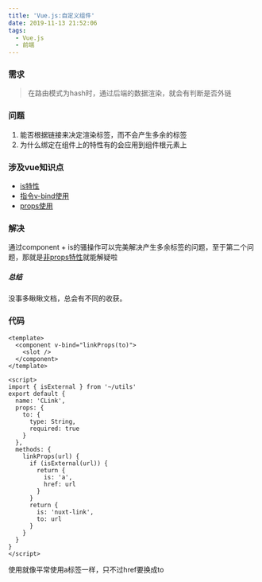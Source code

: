 ```yaml
---
title: 'Vue.js:自定义组件'
date: 2019-11-13 21:52:06
tags:
  - Vue.js
  - 前端
---
```

### 需求

> 在路由模式为hash时，通过后端的数据渲染，就会有判断是否外链

### 问题
1. 能否根据链接来决定渲染标签，而不会产生多余的标签
2. 为什么绑定在组件上的特性有的会应用到组件根元素上

<!-- more -->

### 涉及vue知识点
* [is特性](https://cn.vuejs.org/v2/api/index.html#is)
* [指令v-bind使用](https://cn.vuejs.org/v2/api/index.html#v-bind)
* [props使用](https://cn.vuejs.org/v2/guide/components-props.html)

### 解决
通过component + is的骚操作可以完美解决产生多余标签的问题，至于第二个问题，那就是[非props特性](https://cn.vuejs.org/v2/guide/components-props.html#%E9%9D%9E-Prop-%E7%9A%84%E7%89%B9%E6%80%A7)就能解疑啦

##### 总结
没事多瞅瞅文档，总会有不同的收获。   

### 代码
```vue
<template>
  <component v-bind="linkProps(to)">
    <slot />
  </component>
</template>

<script>
import { isExternal } from '~/utils'
export default {
  name: 'CLink',
  props: {
    to: {
      type: String,
      required: true
    }
  },
  methods: {
    linkProps(url) {
      if (isExternal(url)) {
        return {
          is: 'a',
          href: url
        }
      }
      return {
        is: 'nuxt-link',
        to: url
      }
    }
  }
}
</script>
```
使用就像平常使用a标签一样，只不过href要换成to